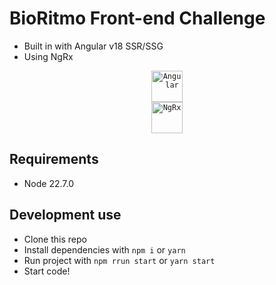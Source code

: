 # BioRitmo Front-end Challenge

- Built in with Angular v18 SSR/SSG
- Using NgRx

<div align="center">
	<code><img width="50" src="https://user-images.githubusercontent.com/25181517/183890595-779a7e64-3f43-4634-bad2-eceef4e80268.png" alt="Angular" title="Angular"/></code>
</div>
<div align="center">
	<code><img src="https://cdn.jsdelivr.net/gh/devicons/devicon@latest/icons/ngrx/ngrx-original.svg" width="50" alt="NgRx" title="NgRx" /></code>
</div>

## Requirements

- Node 22.7.0

## Development use

- Clone this repo
- Install dependencies with `npm i` or `yarn`
- Run project with `npm rrun start` or `yarn start`
- Start code!